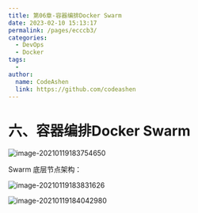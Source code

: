 ```yaml
---
title: 第06章-容器编排Docker Swarm
date: 2023-02-10 15:13:17
permalink: /pages/ecccb3/
categories:
  - DevOps
  - Docker
tags:
  - 
author: 
  name: CodeAshen
  link: https://github.com/codeashen
---
```

# 六、容器编排Docker Swarm

![image-20210119183754650](https://s3.ax1x.com/2021/01/19/s2r7eP.png)

Swarm 底层节点架构：

![image-20210119183831626](https://s3.ax1x.com/2021/01/19/s2rHdf.png)



![image-20210119184042980](https://s3.ax1x.com/2021/01/19/s2rhzd.png)
